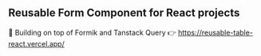 ## Reusable Form Component for React projects

💪 Building on top of Formik and Tanstack Query
👉 https://reusable-table-react.vercel.app/
